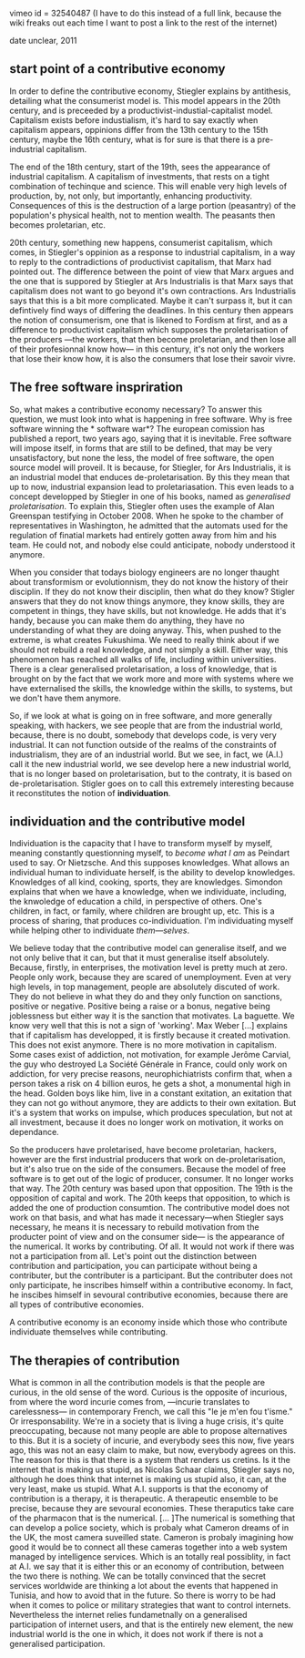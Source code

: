 vimeo id = 32540487 (I have to do this instead of a full link, because the wiki freaks out each time I want to post a link to the rest of the internet)

date unclear, 2011

## start point of a contributive economy

In order to define the contributive economy, Stiegler explains by antithesis, detailing what the consumerist model is. This model appears in the 20th century, and is preceeded by a productivist-industial-capitalist model. Capitalism exists before industialism, it's hard to say exactly when capitalism appears, oppinions differ from the 13th century to the 15th century, maybe the 16th century, what is for sure is that there is a pre-industrial capitalism.

The end of the 18th century, start of the 19th, sees the appearance of industrial capitalism. A capitalism of investments, that rests on a tight combination of techinque and science. This will enable very high levels of production, by, not only, but importantly, enhancing productivity. Consequences of this is the destruction of a large portion (peasantry) of the population's physical health, not to mention wealth. The peasants then becomes proletarian, etc.

20th century, something new happens, consumerist capitalism, which comes, in Stiegler's oppinion as a response to industrial capitalism, in a way to reply to the contradictions of productivist capitalism, that Marx had pointed out. The difference between the point of view that Marx argues and the one that is suppored by Stiegler at Ars Industrialis is that Marx says that capitalism does not want to go beyond it's own contractions. Ars Industrialis says that this is a bit more complicated. Maybe it can't surpass it, but it can defintively find ways of differing the deadlines.
In this century then appears the notion of consumerism, one that is likened to Fordism at first, and as a difference to productivist capitalism which supposes the proletarisation of the producers —the workers, that then become proletarian, and then lose all of their profesionnal know how— in this century, it's not only the workers that lose their know how, it is also the consumers that lose their savoir vivre.

## The free software inspriration

So, what makes a contributive economy necessary? To answer this question, we must look into what is happening in free software. Why is free software winning the * software war*? The european comission has published a report, two years ago, saying that it is inevitable. Free software will impose itself, in forms that are still to be defined, that may be very unsatisfactory, but none the less, the model of free software, the open source model will proveil. It is because, for Stiegler, for Ars Industrialis, it is an industrial model that enduces de-proletarisation. By this they mean that up to now, industrial expansion lead to proletariasation. This even leads to a concept developped by Stiegler in one of his books, named as *generalised proletarisation*. To explain this, Stiegler often uses the example of Alan Greenspan testifying in October 2008. When he spoke to the chamber of representatives in Washington, he admitted that the automats used for the regulation of finatial markets had entirely gotten away from him and his team. He could not, and nobody else could anticipate, nobody understood it anymore.
<!-- http://blogs.wsj.com/economics/2008/10/23/greenspan-testimony-on-sources-of-financial-crisis/
-->

When you consider that todays biology engineers are no longer thaught about transformism or evolutionnism, they do not know the history of their disciplin. If they do not know their disciplin, then what do they know? Stigler answers that they do not know things anymore, they know skills, they are competent in things, they have skills, but not knowledge. He adds that it's handy, because you can make them do anything, they have no understanding of what they are doing anyway. This, when pushed to the extreme, is what creates Fukushima. We need to really think about if we should not rebuild a real knowledge, and not simply a skill. Either way, this phenomenon has reached all walks of life, including within universities. There is a clear generalised proletarisation, a loss of knowledge, that is brought on by the fact that we work more and more with systems where we have externalised the skills, the knowledge within the skills, to systems, but we don't have them anymore.

So, if we look at what is going on in free software, and more generally speaking, with hackers, we see people that are from the industrial world, because, there is no doubt, somebody that develops code, is very very industrial. It can not function outside of the realms of the constraints of industrialism, they are of an industrial world. But we see, in fact, we (A.I.) call it the new industrial world, we see develop here a new industrial world, that is no longer based on proletarisation, but to the contraty, it is based on de-proletarisation. Stigler goes on to call this extremely interesting because it reconstitutes the notion of **individuation**.

## individuation and the contributive model

Individuation is the capacity that I have to transform myself by myself, meaning constantly questionning myself, to *become what I am* as Peindart used to say. Or Nietzsche. And this supposes knowledges. What allows an individual human to individuate herself, is the ability to develop knowledges. Knowledges of all kind, cooking, sports, they are knowledges. Simondon explains that when we have a knowledge, when we individuate, including, the knwoledge of education a child, in perspective of others. One's children, in fact, or family, where children are brought up, etc. This is a process of sharing, that produces co-individuation. I'm individuating myself while helping other to individuate *them—selves*.

We believe today that the contributive model can generalise itself, and we not only belive that it can, but that it must generalise itself absolutely. Because, firstly, in enterprises, the motivation level is pretty much at zero. People only work, because they are scared of unemployment. Even at very high levels, in top management, people are absolutely discuted of work. They do not believe in what they do and they only function on sanctions, positive or negative. Positive being a raise or a bonus, negative being joblessness but either way it is the sanction that motivates. La baguette. We know very well that this is not a sign of 'working'. Max Weber [...] explains that if capitalism has developped, it is firstly because it created motivation. This does not exist anymore. There is no more motivation in capitalism. Some cases exist of addiction, not motivation, for example Jerôme Carvial, the guy who destroyed La Société Générale in France, could only work on addiction, for very precise reasons, neurophichiatrists confirm that, when a person takes a risk on 4 billion euros, he gets a shot, a monumental high in the head. Golden boys like him, live in a constant exitation, an exitation that they can not go without anymore, they are addicts to their own exitation. But it's a system that works on impulse, which produces speculation, but not at all investment, because it does no longer work on motivation, it works on dependance.

So the producers have proletarised, have become proletarian, hackers, however are the first industrial producers that work on de-proletarisation, but it's also true on the side of the consumers. Because the model of free software is to get out of the logic of producer, consumer. It no longer works that way. The 20th century was based upon that opposition. The 19th is the opposition of capital and work. The 20th keeps that opposition, to which is added the one of production consumtion. The contributive model does not work on that basis, and what has made it necessary—when Stiegler says necessary, he means it is necessary to rebuild motivation from the producter point of view and on the consumer side— is the appearance of the numerical. It works by contributing. Of all. It would not work if there was not a participation from all. Let's point out the distinction between contribution and participation, you can participate without being a contributer, but the contributer is a participant. But the contributer does not only participate, he inscribes himself within a contributive economy. In fact, he inscibes himself in sevoural contributive economies, because there are all types of contributive economies.

A contributive economy is an economy inside which those who contribute individuate themselves while contributing.

## The therapies of contribution

What is common in all the contribution models is that the people are curious, in the old sense of the word. Curious is the opposite of incurious, from where the word incurie comes from, —incurie translates to carelessness— in contemporary French, we call this "le je m'en fou t'isme." Or irresponsability. We're in a society that is living a huge crisis, it's quite preoccupating, because not many people are able to propose alternatives to this. But it is a society of incurie, and everybody sees this now, five years ago, this was not an easy claim to make, but now, everybody agrees on this. The reason for this is that there is a system that renders us cretins. Is it the internet that is making us stupid, as Nicolas Schaar claims, Stiegler says no, although he does think that internet is making us stupid also, it can, at the very least, make us stupid. What A.I. supports is that the economy of contribution is a therapy, it is therapeutic. A therapeutic ensemble to be precise, because they are sevoural economies. These theraputics take care of the pharmacon that is the numerical. [... ]The numerical is something that can develop a police society, which is probaly what Cameron dreams of in the UK, the most camera suveilled state. Cameron is probaly imagining how good it would be to connect all these cameras together into a web system managed by intelligence services. Which is an totally real possiblity, in fact at A.I. we say that it is either this or an economy of contribution, between the two there is nothing. We can be totally convinced that the secret services worldwide are thinking a lot about the events that happened in Tunisia, and how to avoid that in the future. So there is worry to be had when it comes to police or military strategies that want to control internets. Nevertheless the internet relies fundametnally on a generalised participation of internet users, and that is the entirely new element, the new industrial world is the one in which, it does not work if there is not a generalised participation.
